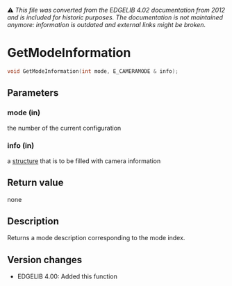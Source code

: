 :warning: _This file was converted from the EDGELIB 4.02 documentation from 2012 and is included for historic purposes. The documentation is not maintained anymore: information is outdated and external links might be broken._

# GetModeInformation


```c++
void GetModeInformation(int mode, E_CAMERAMODE & info);
```

## Parameters
### mode (in)
the number of the current configuration

### info (in)
a [structure](classecamera_structures.md) that is to be filled with camera information

## Return value
none

## Description
Returns a mode description corresponding to the mode index.

## Version changes
- EDGELIB 4.00: Added this function

